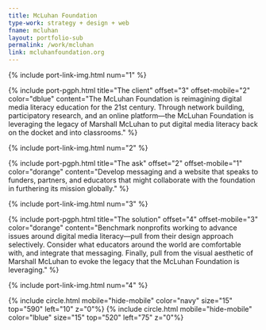 ```yaml
---
title: McLuhan Foundation
type-work: strategy + design + web
fname: mcluhan
layout: portfolio-sub
permalink: /work/mcluhan
link: mcluhanfoundation.org
---
```


{% include port-link-img.html num="1" %}

{% include port-pgph.html title="The client" offset="3" offset-mobile="2" color="dblue" content="The McLuhan Foundation is reimagining digital media literacy education for the 21st century. Through network building, participatory research, and an online platform—the McLuhan Foundation is leveraging the legacy of Marshall McLuhan to put digital media literacy back on the docket and into classrooms." %}

{% include port-link-img.html num="2" %}

{% include port-pgph.html title="The ask" offset="2" offset-mobile="1" color="dorange" content="Develop messaging and a website that speaks to funders, partners, and educators that might collaborate with the foundation in furthering its mission globally." %}

{% include port-link-img.html num="3" %}

{% include port-pgph.html title="The solution" offset="4" offset-mobile="3" color="dorange" content="Benchmark nonprofits working to advance issues around digital media literacy—pull from their design approach selectively. Consider what educators around the world are comfortable with, and integrate that messaging. Finally, pull from the visual aesthetic of Marshall McLuhan to evoke the legacy that the McLuhan Foundation is leveraging." %}

{% include port-link-img.html num="4" %}

{% include circle.html mobile="hide-mobile" color="navy" size="15" top="590" left="10" z="0"%}
{% include circle.html mobile="hide-mobile" color="lblue" size="15" top="520" left="75" z="0"%}
